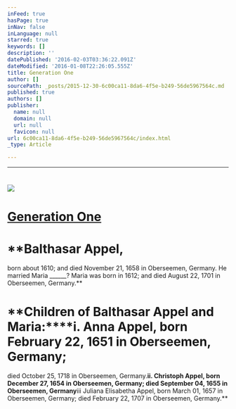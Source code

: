 ```yaml
---
inFeed: true
hasPage: true
inNav: false
inLanguage: null
starred: true
keywords: []
description: ''
datePublished: '2016-02-03T03:36:22.091Z'
dateModified: '2016-01-08T22:26:05.555Z'
title: Generation One
author: []
sourcePath: _posts/2015-12-30-6c00ca11-8da6-4f5e-b249-56de5967564c.md
published: true
authors: []
publisher:
  name: null
  domain: null
  url: null
  favicon: null
url: 6c00ca11-8da6-4f5e-b249-56de5967564c/index.html
_type: Article

---
```

****

# ![](https://s3-us-west-2.amazonaws.com/the-grid-img/p/7a01cae5403cbd5183596af016515d0715c85599.jpg)

# 

# 

# **[Generation One][0]**

# **Balthasar Appel, 
born about 1610; and died 
November 21, 1658 in Oberseemen, Germany.  He married Maria \_\_\_\_\_\_?  Maria was 
born in 1612; and died August 
22, 1701 in Oberseemen, Germany.**

# **Children of Balthasar Appel and Maria:****i.  Anna Appel, born February 22, 1651 in Oberseemen, Germany;
died October 25, 1718 in Oberseemen, Germany.****ii.  Christoph Appel, born December 27, 1654 in Oberseemen,
Germany; died September 04, 1655 in Oberseemen, Germany****iii  Juliana Elisabetha Appel, born March 01, 1657 in Oberseemen,
Germany; died February 22, 1707 in Oberseemen, Germany.**

[0]: null